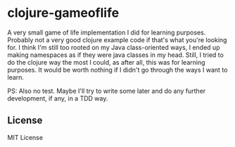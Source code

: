 # clojure-gameoflife

A very small game of life implementation I did for learning purposes. Probably not a very good clojure example code if that's what you're looking for. I think I'm still too rooted on my Java class-oriented ways, I ended up making namespaces as if they were java classes in my head. Still, I tried to do the clojure way the most I could, as after all, this was for learning purposes. It would be worth nothing if I didn't go through the ways I want to learn.

PS: Also no test. Maybe I'll try to write some later and do any further development, if any, in a TDD way.

## License
MIT License
